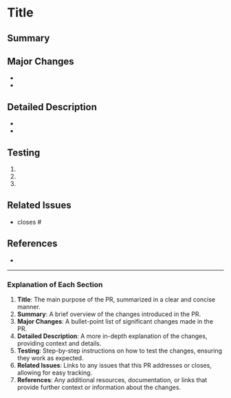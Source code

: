 # Title
<!-- Provide a concise and clear PR title -->

## Summary
<!-- Briefly summarize the changes made in this PR -->

## Major Changes
<!-- List the major changes made -->
- 
-

## Detailed Description
<!-- Provide a detailed description of the changes made -->
- 
-

## Testing
<!-- Describe the steps to test the changes made -->
1.
2.
3.

## Related Issues
<!-- Link any related issues -->
- closes #

## References
<!-- Add any references or links relevant to the changes -->
- 

---

### Explanation of Each Section

1. **Title**: The main purpose of the PR, summarized in a clear and concise manner.
2. **Summary**: A brief overview of the changes introduced in the PR.
3. **Major Changes**: A bullet-point list of significant changes made in the PR.
4. **Detailed Description**: A more in-depth explanation of the changes, providing context and details.
5. **Testing**: Step-by-step instructions on how to test the changes, ensuring they work as expected.
6. **Related Issues**: Links to any issues that this PR addresses or closes, allowing for easy tracking.
7. **References**: Any additional resources, documentation, or links that provide further context or information about the changes.
